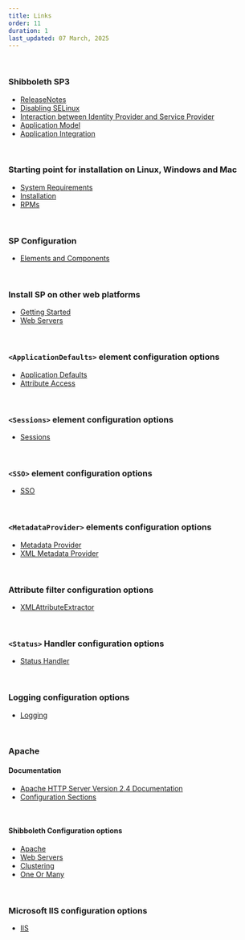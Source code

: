 ```yaml
---
title: Links
order: 11
duration: 1
last_updated: 07 March, 2025
---
```


<br>

### Shibboleth SP3

<ul class="list-group list-group-flush">
  <li class="list-group-item"><a href="https://wiki.shibboleth.net/confluence/display/SP3/ReleaseNotes">ReleaseNotes</a></li>
  <li class="list-group-item"><a href="https://wiki.shibboleth.net/confluence/display/SP3/CommonErrors#CommonErrors-SeLinux">Disabling SELinux</a></li>
  <li class="list-group-item"><a href="https://wiki.shibboleth.net/confluence/display/CONCEPT/FlowsAndConfig">Interaction between Identity Provider and Service Provider</a></li>
  <li class="list-group-item"><a href="https://wiki.shibboleth.net/confluence/display/SP3/ApplicationModel">Application Model</a></li>
  <li class="list-group-item"><a href="https://wiki.shibboleth.net/confluence/display/SP3/ApplicationIntegration">Application Integration</a></li>
</ul>

<br>

### Starting point for installation on Linux, Windows and Mac

<ul class="list-group list-group-flush">
  <li class="list-group-item"><a href="https://wiki.shibboleth.net/confluence/display/SP3/SystemRequirements">System Requirements</a></li>
  <li class="list-group-item"><a href="https://wiki.shibboleth.net/confluence/display/SP3/Installation">Installation</a></li>
  <li class="list-group-item"><a href="https://shibboleth.net/downloads/service-provider/RPMS/">RPMs</a></li>
</ul>

<br>

### SP Configuration

<ul class="list-group list-group-flush">
  <li class="list-group-item"><a href="https://wiki.shibboleth.net/confluence/display/SP3/SPConfig">Elements and Components</a></li>
</ul>

<br>

### Install SP on other web platforms

<ul class="list-group list-group-flush">
  <li class="list-group-item"><a href="https://wiki.shibboleth.net/confluence/display/SP3/GettingStarted">Getting Started</a></li>
  <li class="list-group-item"><a href="https://wiki.shibboleth.net/confluence/display/SP3/WebServers">Web Servers</a></li> 
</ul>

<br>

### `<ApplicationDefaults>` element configuration options

<ul class="list-group list-group-flush">
  <li class="list-group-item"><a href="https://wiki.shibboleth.net/confluence/display/SP3/ApplicationDefaults">Application Defaults</a></li>
  <li class="list-group-item"><a href="https://wiki.shibboleth.net/confluence/display/SP3/AttributeAccess">Attribute Access</a></li> 
</ul>

<br>

### `<Sessions>` element configuration options

<ul class="list-group list-group-flush">
  <li class="list-group-item"><a href="https://wiki.shibboleth.net/confluence/display/SP3/Sessions">Sessions</a></li>
</ul>

<br>

### `<SSO>` element configuration options

<ul class="list-group list-group-flush">
  <li class="list-group-item"><a href="https://wiki.shibboleth.net/confluence/display/SP3/SSO">SSO</a></li>
</ul>

<br>


### `<MetadataProvider>` elements configuration options

<ul class="list-group list-group-flush">
  <li class="list-group-item"><a href="https://wiki.shibboleth.net/confluence/display/SP3/MetadataProvider">Metadata Provider</a></li>
  <li class="list-group-item"><a href="https://wiki.shibboleth.net/confluence/display/SP3/XMLMetadataProvider">XML Metadata Provider</a></li>
</ul>

<br>

### Attribute filter configuration options

<ul class="list-group list-group-flush">
  <li class="list-group-item"><a href="https://wiki.shibboleth.net/confluence/display/SP3/XMLAttributeExtractor">XMLAttributeExtractor</a></li>
</ul>

<br>

### `<Status>` Handler configuration options

<ul class="list-group list-group-flush">
  <li class="list-group-item"><a href="https://shibboleth.atlassian.net/wiki/spaces/SP3/pages/2065334870/Status+Handler">Status Handler</a></li>
</ul>

<br>

### Logging configuration options

<ul class="list-group list-group-flush">
  <li class="list-group-item"><a href="https://wiki.shibboleth.net/confluence/display/SP3/Logging">Logging</a></li>
</ul>

<br>

### Apache

#### Documentation

<ul class="list-group list-group-flush">
  <li class="list-group-item"><a href="https://httpd.apache.org/docs/2.4/">Apache HTTP Server Version 2.4 Documentation</a></li>
  <li class="list-group-item"><a href="https://httpd.apache.org/docs/current/sections.html">Configuration Sections</a></li>
</ul>

<br>

#### Shibboleth Configuration options

<ul class="list-group list-group-flush">
  <li class="list-group-item"><a href="https://wiki.shibboleth.net/confluence/display/SP3/Apache">Apache</a></li>
  <li class="list-group-item"><a href="https://wiki.shibboleth.net/confluence/display/SP3/WebServers">Web Servers</a></li>
  <li class="list-group-item"><a href="https://wiki.shibboleth.net/confluence/display/SP3/Clustering">Clustering</a></li>
  <li class="list-group-item"><a href="https://wiki.shibboleth.net/confluence/display/SP3/OneOrMany">One Or Many</a></li>
</ul>

<br>

### Microsoft IIS configuration options

<ul class="list-group list-group-flush">
  <li class="list-group-item"><a href="https://wiki.shibboleth.net/confluence/display/SP3/IIS">IIS</a></li>
</ul>